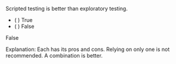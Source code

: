 <panel header="{{ icon_Q_A }} Which is better?">

Scripted testing is better than exploratory testing.

- ( ) True
- ( ) False

<panel type="seamless" header="{{ icon_A }} Answer" minimized>

False

Explanation: Each has its pros and cons. Relying on only one is not recommended. A combination is better.

</panel>
</panel>
